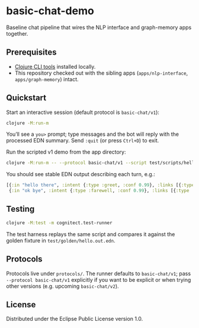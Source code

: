 # basic-chat-demo

Baseline chat pipeline that wires the NLP interface and graph-memory apps together.

## Prerequisites

- [Clojure CLI tools](https://clojure.org/guides/getting_started) installed locally.
- This repository checked out with the sibling apps (`apps/nlp-interface`, `apps/graph-memory`) intact.

## Quickstart

Start an interactive session (default protocol is `basic-chat/v1`):

```bash
clojure -M:run-m
```

You’ll see a `you>` prompt; type messages and the bot will reply with the processed EDN summary. Send `:quit` (or press `Ctrl+D`) to exit.

Run the scripted v1 demo from the app directory:

```bash
clojure -M:run-m -- --protocol basic-chat/v1 --script test/scripts/hello.edn
```

You should see stable EDN output describing each turn, e.g.:

```clojure
[{:in "hello there", :intent {:type :greet, :conf 0.99}, :links [{:type :derives}]}
 {:in "ok bye", :intent {:type :farewell, :conf 0.99}, :links [{:type :derives}]}]
```

## Testing

```bash
clojure -M:test -m cognitect.test-runner
```

The test harness replays the same script and compares it against the golden fixture in `test/golden/hello.out.edn`.

## Protocols

Protocols live under `protocols/`. The runner defaults to `basic-chat/v1`; pass `--protocol basic-chat/v1` explicitly if you want to be explicit or when trying other versions (e.g. upcoming `basic-chat/v2`).

## License

Distributed under the Eclipse Public License version 1.0.
